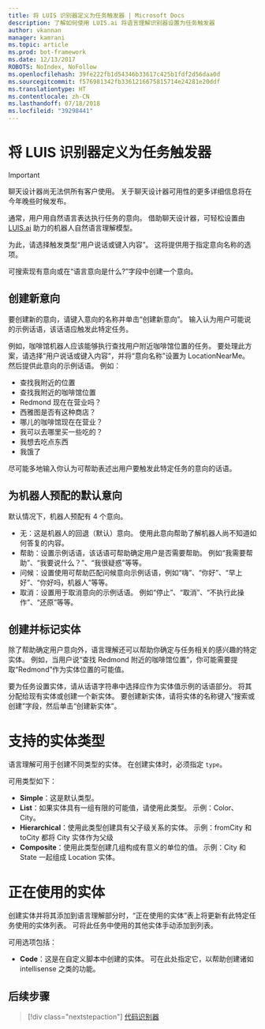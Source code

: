 ```yaml
---
title: 将 LUIS 识别器定义为任务触发器 | Microsoft Docs
description: 了解如何使用 LUIS.ai 将语言理解识别器设置为任务触发器
author: vkannan
manager: kamrani
ms.topic: article
ms.prod: bot-framework
ms.date: 12/13/2017
ROBOTS: NoIndex, NoFollow
ms.openlocfilehash: 39fe222fb1d54346b33617c425b1fdf2d56daa0d
ms.sourcegitcommit: f576981342fb3361216675815714e24281e20ddf
ms.translationtype: HT
ms.contentlocale: zh-CN
ms.lasthandoff: 07/18/2018
ms.locfileid: "39298441"
---
```

# <a name="define-a-luis-recognizer-as-task-trigger"></a>将 LUIS 识别器定义为任务触发器
> [!IMPORTANT]
> 聊天设计器尚无法供所有客户使用。 关于聊天设计器可用性的更多详细信息将在今年晚些时候发布。

通常，用户用自然语言表达执行任务的意向。 借助聊天设计器，可轻松设置由 <a href="https://luis.ai" target="_blank">LUIS.ai</a> 助力的机器人自然语言理解模型。

为此，请选择触发类型“用户说话或键入内容”。 这将提供用于指定意向名称的选项。 

可搜索现有意向或在“语言意向是什么?”字段中创建一个意向。

## <a name="create-a-new-intent"></a>创建新意向

要创建新的意向，请键入意向的名称并单击“创建新意向”。 输入认为用户可能说的示例话语，该话语应触发此特定任务。

例如，咖啡馆机器人应该能够执行查找用户附近咖啡馆位置的任务。 要处理此方案，请选择“用户说话或键入内容”，并将“意向名称”设置为 LocationNearMe。 然后提供此意向的示例话语。 例如： 
- 查找我附近的位置
- 查找我附近的咖啡馆位置
- Redmond 现在在营业吗？
- 西雅图是否有这种商店？
- 哪儿的咖啡馆现在在营业？
- 我可以去哪里买一些吃的？
- 我想去吃点东西
- 我饿了

尽可能多地输入你认为可帮助表述出用户要触发此特定任务的意向的话语。

## <a name="default-intents-provisioned-for-your-bot"></a>为机器人预配的默认意向

默认情况下，机器人预配有 4 个意向。 
- 无：这是机器人的回退（默认）意向。 使用此意向帮助了解机器人尚不知道如何答复的内容。
- 帮助：设置示例话语，该话语可帮助确定用户是否需要帮助。 例如“我需要帮助”、“我要说什么？”、“我很疑惑”等等。
- 问候：设置使用可帮助匹配问候意向示例话语，例如“嗨”、“你好”、“早上好”、“你好吗，机器人”等等。
- 取消：设置用于取消意向的示例话语。 例如“停止”、“取消”、“不执行此操作”、“还原”等等。

## <a name="create-and-label-entities"></a>创建并标记实体

除了帮助确定用户意向外，语言理解还可以帮助你确定与任务相关的感兴趣的特定实体。 例如，当用户说“查找 Redmond 附近的咖啡馆位置”，你可能需要提取“Redmond”作为实体位置的可能值。 

要为任务设置实体，请从话语字符串中选择应作为实体值示例的话语部分。 将其分配给现有实体或创建一个新实体。 要创建新实体，请将实体的名称键入“搜索或创建”字段，然后单击“创建新实体”。 

# <a name="supported-entity-types"></a>支持的实体类型

语言理解可用于创建不同类型的实体。 在创建实体时，必须指定 `type`。 

可用类型如下：

- **Simple**：这是默认类型。
- **List**：如果实体具有一组有限的可能值，请使用此类型。 示例：Color、City。
- **Hierarchical**：使用此类型创建具有父子级关系的实体。 示例：fromCity 和 toCity 都将 City 实体作为父级
- **Composite**：使用此类型创建几组构成有意义的单位的值。 示例：City 和 State 一起组成 Location 实体。

<!-- # pre-built entity types TBD -->

# <a name="entities-in-use"></a>正在使用的实体

创建实体并将其添加到语言理解部分时，“正在使用的实体”表上将更新有此特定任务使用的实体列表。 可将此任务中使用的其他实体手动添加到列表。 

可用选项包括：

- **Code**：这是在自定义脚本中创建的实体。 可在此处指定它，以帮助创建诸如 intellisense 之类的功能。

<!-- # Use as help tip TBD  -->

## <a name="next-step"></a>后续步骤
> [!div class="nextstepaction"]
> [代码识别器](conversation-designer-code-recognizer.md)
